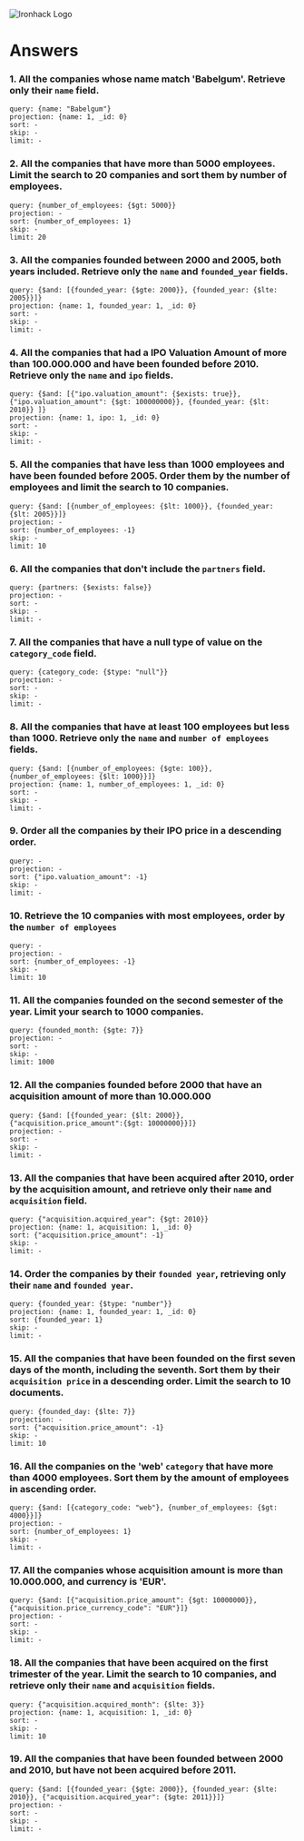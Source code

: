 ![Ironhack Logo](https://i.imgur.com/1QgrNNw.png)

# Answers

### 1. All the companies whose name match 'Babelgum'. Retrieve only their `name` field.

```
query: {name: "Babelgum"}
projection: {name: 1, _id: 0}
sort: -
skip: -
limit: -
```

### 2. All the companies that have more than 5000 employees. Limit the search to 20 companies and sort them by **number of employees**.

```
query: {number_of_employees: {$gt: 5000}}
projection: -
sort: {number_of_employees: 1}
skip: -
limit: 20
```

### 3. All the companies founded between 2000 and 2005, both years included. Retrieve only the `name` and `founded_year` fields.

```
query: {$and: [{founded_year: {$gte: 2000}}, {founded_year: {$lte: 2005}}]}
projection: {name: 1, founded_year: 1, _id: 0}
sort: -
skip: -
limit: -
```

### 4. All the companies that had a IPO Valuation Amount of more than 100.000.000 and have been founded before 2010. Retrieve only the `name` and `ipo` fields.

```
query: {$and: [{"ipo.valuation_amount": {$exists: true}}, {"ipo.valuation_amount": {$gt: 100000000}}, {founded_year: {$lt: 2010}} ]}
projection: {name: 1, ipo: 1, _id: 0}
sort: -
skip: -
limit: -
```

### 5. All the companies that have less than 1000 employees and have been founded before 2005. Order them by the number of employees and limit the search to 10 companies.

```
query: {$and: [{number_of_employees: {$lt: 1000}}, {founded_year: {$lt: 2005}}]}
projection: -
sort: {number_of_employees: -1}
skip: -
limit: 10
```

### 6. All the companies that don't include the `partners` field.

```
query: {partners: {$exists: false}}
projection: -
sort: -
skip: -
limit: -
```

### 7. All the companies that have a null type of value on the `category_code` field.

```
query: {category_code: {$type: "null"}}
projection: -
sort: -
skip: -
limit: -
```

### 8. All the companies that have at least 100 employees but less than 1000. Retrieve only the `name` and `number of employees` fields.

```
query: {$and: [{number_of_employees: {$gte: 100}}, {number_of_employees: {$lt: 1000}}]}
projection: {name: 1, number_of_employees: 1, _id: 0}
sort: -
skip: -
limit: -
```

### 9. Order all the companies by their IPO price in a descending order.

```
query: -
projection: -
sort: {"ipo.valuation_amount": -1}
skip: -
limit: -
```

### 10. Retrieve the 10 companies with most employees, order by the `number of employees`

```
query: -
projection: -
sort: {number_of_employees: -1}
skip: -
limit: 10
```

### 11. All the companies founded on the second semester of the year. Limit your search to 1000 companies.

```
query: {founded_month: {$gte: 7}}
projection: -
sort: -
skip: -
limit: 1000
```

### 12. All the companies founded before 2000 that have an acquisition amount of more than 10.000.000

```
query: {$and: [{founded_year: {$lt: 2000}}, {"acquisition.price_amount":{$gt: 10000000}}]}
projection: -
sort: -
skip: -
limit: -
```

### 13. All the companies that have been acquired after 2010, order by the acquisition amount, and retrieve only their `name` and `acquisition` field.

```
query: {"acquisition.acquired_year": {$gt: 2010}}
projection: {name: 1, acquisition: 1, _id: 0}
sort: {"acquisition.price_amount": -1}
skip: -
limit: -
```

### 14. Order the companies by their `founded year`, retrieving only their `name` and `founded year`.

```
query: {founded_year: {$type: "number"}}
projection: {name: 1, founded_year: 1, _id: 0}
sort: {founded_year: 1}
skip: -
limit: -
```

### 15. All the companies that have been founded on the first seven days of the month, including the seventh. Sort them by their `acquisition price` in a descending order. Limit the search to 10 documents.

```
query: {founded_day: {$lte: 7}}
projection: -
sort: {"acquisition.price_amount": -1}
skip: -
limit: 10
```

### 16. All the companies on the 'web' `category` that have more than 4000 employees. Sort them by the amount of employees in ascending order.

```
query: {$and: [{category_code: "web"}, {number_of_employees: {$gt: 4000}}]}
projection: -
sort: {number_of_employees: 1}
skip: -
limit: -
```

### 17. All the companies whose acquisition amount is more than 10.000.000, and currency is 'EUR'.

```
query: {$and: [{"acquisition.price_amount": {$gt: 10000000}}, {"acquisition.price_currency_code": "EUR"}]}
projection: -
sort: -
skip: -
limit: -
```

### 18. All the companies that have been acquired on the first trimester of the year. Limit the search to 10 companies, and retrieve only their `name` and `acquisition` fields.

```
query: {"acquisition.acquired_month": {$lte: 3}}
projection: {name: 1, acquisition: 1, _id: 0}
sort: -
skip: -
limit: 10
```

### 19. All the companies that have been founded between 2000 and 2010, but have not been acquired before 2011.

```
query: {$and: [{founded_year: {$gte: 2000}}, {founded_year: {$lte: 2010}}, {"acquisition.acquired_year": {$gte: 2011}}]}
projection: -
sort: -
skip: -
limit: -
```
